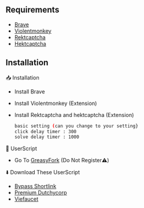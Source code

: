 ## Requirements

 - [Brave](https://brave.com/)
 - [Violentmonkey](https://violentmonkey.github.io/)
 - [Rektcaptcha](https://chromewebstore.google.com/detail/rektcaptcha-recaptcha-sol/bbdhfoclddncoaomddgkaaphcnddbpdh?hl=en)
 - [Hektcaptcha](https://chromewebstore.google.com/detail/hektcaptcha-hcaptcha-solv/bpfdbfnkjelhloljelooneehdalcmljb?hl=en)

## Installation

📥 Installation 

  - Install Brave 
  - Install Violentmonkey (Extension)
  - Install Rektcaptcha and hektcaptcha (Extension)

    ```bash
    basic setting (can you change to your setting}
    click delay timer : 300
    solve delay timer : 1000 
    ```

🤖 UserScript

- Go To [GreasyFork](https://greasyfork.org/en) (Do Not Register⚠️)

⬇️ Download These UserScript
- [Bypass Shortlink](https://greasyfork.org/en/scripts/431691-bypass-all-shortlinks)
- [Premium Dutchycorp](https://greasyfork.org/en/scripts/477559-premium-dutchycorp-space-by-andrewblood)
- [Viefaucet](https://greasyfork.org/en/scripts/489664-premium-viefaucet-captcha-helper)


    

